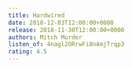 ```yaml
---
title: Hardwired
date: 2018-12-03T12:00:00+0000
release: 2018-11-30T12:00:00+0000
authors: Mitch Murder
listen_of: 4nagl2ORrwFi8nAmjTrqp3
rating: 4.5
---
```

